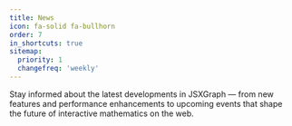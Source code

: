 ```yaml
---
title: News
icon: fa-solid fa-bullhorn
order: 7
in_shortcuts: true
sitemap:
  priority: 1
  changefreq: 'weekly'
---
```


Stay informed about the latest developments in JSXGraph — from new features and performance enhancements to upcoming events that shape the future of interactive mathematics on the web.